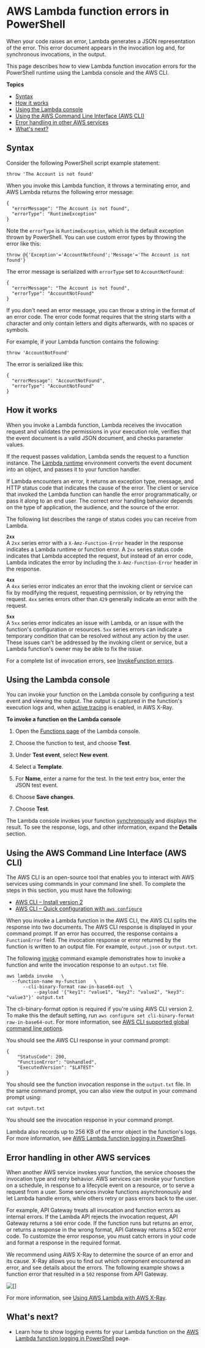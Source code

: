 # AWS Lambda function errors in PowerShell<a name="powershell-exceptions"></a>

When your code raises an error, Lambda generates a JSON representation of the error\. This error document appears in the invocation log and, for synchronous invocations, in the output\.

This page describes how to view Lambda function invocation errors for the PowerShell runtime using the Lambda console and the AWS CLI\.

**Topics**
+ [Syntax](#powershell-exceptions-syntax)
+ [How it works](#powershell-exceptions-how)
+ [Using the Lambda console](#powershell-exceptions-console)
+ [Using the AWS Command Line Interface \(AWS CLI\)](#powershell-exceptions-cli)
+ [Error handling in other AWS services](#powershell-exceptions-other-services)
+ [What's next?](#powershell-exceptions-next-up)

## Syntax<a name="powershell-exceptions-syntax"></a>

Consider the following PowerShell script example statement:

```
throw 'The Account is not found'
```

When you invoke this Lambda function, it throws a terminating error, and AWS Lambda returns the following error message:

```
{
  "errorMessage": "The Account is not found",
  "errorType": "RuntimeException"
}
```

Note the `errorType` is `RuntimeException`, which is the default exception thrown by PowerShell\. You can use custom error types by throwing the error like this:

```
throw @{'Exception'='AccountNotFound';'Message'='The Account is not found'}
```

The error message is serialized with `errorType` set to `AccountNotFound`:

```
{
  "errorMessage": "The Account is not found",
  "errorType": "AccountNotFound"
}
```

If you don't need an error message, you can throw a string in the format of an error code\. The error code format requires that the string starts with a character and only contain letters and digits afterwards, with no spaces or symbols\.

For example, if your Lambda function contains the following:

```
throw 'AccountNotFound'
```

The error is serialized like this:

```
{
  "errorMessage": "AccountNotFound",
  "errorType": "AccountNotFound"
}
```

## How it works<a name="powershell-exceptions-how"></a>

When you invoke a Lambda function, Lambda receives the invocation request and validates the permissions in your execution role, verifies that the event document is a valid JSON document, and checks parameter values\.

If the request passes validation, Lambda sends the request to a function instance\. The [Lambda runtime](lambda-runtimes.md) environment converts the event document into an object, and passes it to your function handler\. 

If Lambda encounters an error, it returns an exception type, message, and HTTP status code that indicates the cause of the error\. The client or service that invoked the Lambda function can handle the error programmatically, or pass it along to an end user\. The correct error handling behavior depends on the type of application, the audience, and the source of the error\.

The following list describes the range of status codes you can receive from Lambda\.

**`2xx`**  
A `2xx` series error with a `X-Amz-Function-Error` header in the response indicates a Lambda runtime or function error\. A `2xx` series status code indicates that Lambda accepted the request, but instead of an error code, Lambda indicates the error by including the `X-Amz-Function-Error` header in the response\.

**`4xx`**  
A `4xx` series error indicates an error that the invoking client or service can fix by modifying the request, requesting permission, or by retrying the request\. `4xx` series errors other than `429` generally indicate an error with the request\. 

**`5xx`**  
A `5xx` series error indicates an issue with Lambda, or an issue with the function's configuration or resources\. `5xx` series errors can indicate a temporary condition that can be resolved without any action by the user\. These issues can't be addressed by the invoking client or service, but a Lambda function's owner may be able to fix the issue\.

For a complete list of invocation errors, see [InvokeFunction errors](API_Invoke.md#API_Invoke_Errors)\.

## Using the Lambda console<a name="powershell-exceptions-console"></a>

You can invoke your function on the Lambda console by configuring a test event and viewing the output\. The output is captured in the function's execution logs and, when [active tracing](services-xray.md) is enabled, in AWS X\-Ray\.

**To invoke a function on the Lambda console**

1. Open the [Functions page](https://console.aws.amazon.com/lambda/home#/functions) of the Lambda console\.

1. Choose the function to test, and choose **Test**\.

1. Under **Test event**, select **New event**\.

1. Select a **Template**\.

1. For **Name**, enter a name for the test\. In the text entry box, enter the JSON test event\.

1. Choose **Save changes**\.

1. Choose **Test**\.

The Lambda console invokes your function [synchronously](invocation-sync.md) and displays the result\. To see the response, logs, and other information, expand the **Details** section\.

## Using the AWS Command Line Interface \(AWS CLI\)<a name="powershell-exceptions-cli"></a>

The AWS CLI is an open\-source tool that enables you to interact with AWS services using commands in your command line shell\. To complete the steps in this section, you must have the following:
+ [AWS CLI – Install version 2](https://docs.aws.amazon.com/cli/latest/userguide/install-cliv2.html)
+ [AWS CLI – Quick configuration with `aws configure`](https://docs.aws.amazon.com/cli/latest/userguide/cli-chap-configure.html)

When you invoke a Lambda function in the AWS CLI, the AWS CLI splits the response into two documents\. The AWS CLI response is displayed in your command prompt\. If an error has occurred, the response contains a `FunctionError` field\. The invocation response or error returned by the function is written to an output file\. For example, `output.json` or `output.txt`\.

The following [invoke](https://docs.aws.amazon.com/cli/latest/reference/lambda/invoke.html) command example demonstrates how to invoke a function and write the invocation response to an `output.txt` file\.

```
aws lambda invoke   \
  --function-name my-function   \
      --cli-binary-format raw-in-base64-out  \
          --payload '{"key1": "value1", "key2": "value2", "key3": "value3"}' output.txt
```

The cli\-binary\-format option is required if you're using AWS CLI version 2\. To make this the default setting, run `aws configure set cli-binary-format raw-in-base64-out`\. For more information, see [AWS CLI supported global command line options](https://docs.aws.amazon.com/cli/latest/userguide/cli-configure-options.html#cli-configure-options-list)\.

You should see the AWS CLI response in your command prompt:

```
{
    "StatusCode": 200,
    "FunctionError": "Unhandled",
    "ExecutedVersion": "$LATEST"
}
```

You should see the function invocation response in the `output.txt` file\. In the same command prompt, you can also view the output in your command prompt using:

```
cat output.txt
```

You should see the invocation response in your command prompt\.

Lambda also records up to 256 KB of the error object in the function's logs\. For more information, see [AWS Lambda function logging in PowerShell](powershell-logging.md)\.

## Error handling in other AWS services<a name="powershell-exceptions-other-services"></a>

When another AWS service invokes your function, the service chooses the invocation type and retry behavior\. AWS services can invoke your function on a schedule, in response to a lifecycle event on a resource, or to serve a request from a user\. Some services invoke functions asynchronously and let Lambda handle errors, while others retry or pass errors back to the user\.

For example, API Gateway treats all invocation and function errors as internal errors\. If the Lambda API rejects the invocation request, API Gateway returns a `500` error code\. If the function runs but returns an error, or returns a response in the wrong format, API Gateway returns a 502 error code\. To customize the error response, you must catch errors in your code and format a response in the required format\.

We recommend using AWS X\-Ray to determine the source of an error and its cause\. X\-Ray allows you to find out which component encountered an error, and see details about the errors\. The following example shows a function error that resulted in a `502` response from API Gateway\.

![\[\]](http://docs.aws.amazon.com/lambda/latest/dg/images/tracemap-apig-502.png)

For more information, see [Using AWS Lambda with AWS X\-Ray](services-xray.md)\.

## What's next?<a name="powershell-exceptions-next-up"></a>
+ Learn how to show logging events for your Lambda function on the [AWS Lambda function logging in PowerShell](powershell-logging.md) page\.